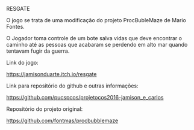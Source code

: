 
RESGATE

O jogo se trata de uma modificação do projeto ProcBubleMaze de Mario Fontes.

O Jogador toma controle de um bote salva vidas que deve encontrar o caminho até as pessoas que acabaram se perdendo em alto mar quando tentavam fugir da guerra.

Link do jogo: 

https://jamisonduarte.itch.io/resgate

Link para repositório do github e outras informações:

https://github.com/pucspcos/projetocos2016-jamison_e_carlos

Repositório do projeto original:

https://github.com/fontmas/procbubblemaze
